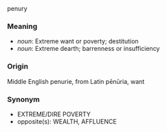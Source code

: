 penury
### Meaning
+ _noun_: Extreme want or poverty; destitution
+ _noun_: Extreme dearth; barrenness or insufficiency

### Origin

Middle English penurie, from Latin pēnūria, want

### Synonym

+ EXTREME/DIRE POVERTY
+ opposite(s): WEALTH, AFFLUENCE


